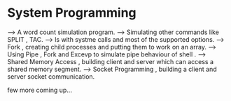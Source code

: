 # System Programming

--> A word count simulation program.
--> Simulating other commands like SPLIT , TAC. 
--> ls with systme calls and most of the supported options.
--> Fork , creating child processes and putting them to work on an array.
--> Using Pipe , Fork and Excevp to simulate pipe behaviour of shell .
--> Shared Memory Access , building client and server which can access a shared memory segment.
--> Socket Programming , building a client and server socket communication.

few more coming up...
